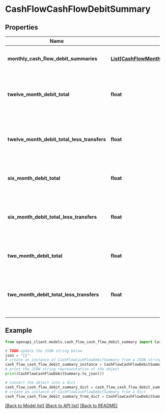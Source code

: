 # CashFlowCashFlowDebitSummary


## Properties

Name | Type | Description | Notes
------------ | ------------- | ------------- | -------------
**monthly_cash_flow_debit_summaries** | [**List[CashFlowMonthlyCashFlowDebitSummaries]**](CashFlowMonthlyCashFlowDebitSummaries.md) | List of attributes for each month | 
**twelve_month_debit_total** | **float** | Sum of all monthly debit transactions for each month by account | 
**twelve_month_debit_total_less_transfers** | **float** | Sum of all monthly debit transactions without transfers for the account | 
**six_month_debit_total** | **float** | Six month sum of all debit transactions by account | 
**six_month_debit_total_less_transfers** | **float** | Six month sum of all debit transactions without transfers for the account | 
**two_month_debit_total** | **float** | Two month sum of all debit transactions by account | 
**two_month_debit_total_less_transfers** | **float** | Two month sum of all debit transactions without transfers for the account | 

## Example

```python
from openapi_client.models.cash_flow_cash_flow_debit_summary import CashFlowCashFlowDebitSummary

# TODO update the JSON string below
json = "{}"
# create an instance of CashFlowCashFlowDebitSummary from a JSON string
cash_flow_cash_flow_debit_summary_instance = CashFlowCashFlowDebitSummary.from_json(json)
# print the JSON string representation of the object
print(CashFlowCashFlowDebitSummary.to_json())

# convert the object into a dict
cash_flow_cash_flow_debit_summary_dict = cash_flow_cash_flow_debit_summary_instance.to_dict()
# create an instance of CashFlowCashFlowDebitSummary from a dict
cash_flow_cash_flow_debit_summary_from_dict = CashFlowCashFlowDebitSummary.from_dict(cash_flow_cash_flow_debit_summary_dict)
```
[[Back to Model list]](../README.md#documentation-for-models) [[Back to API list]](../README.md#documentation-for-api-endpoints) [[Back to README]](../README.md)


